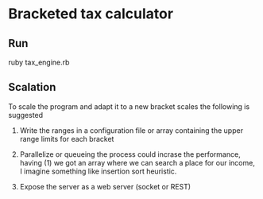 # Bracketed tax calculator

## Run
ruby tax_engine.rb

## Scalation
To scale the program and adapt it to a new bracket scales the following is suggested

1. Write the ranges in a configuration file or array containing the upper range limits for each bracket

2. Parallelize or queueing the process could incrase the performance, having (1) we got an array where we can search a place for our income, I imagine something like insertion sort heuristic. 

3. Expose the server as a web server (socket or REST)
